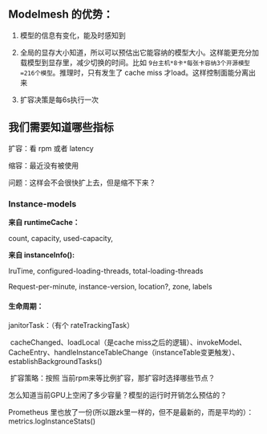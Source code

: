 ## Modelmesh 的优势：

1. 模型的信息有变化，能及时感知到
2. 全局的显存大小知道，所以可以预估出它能容纳的模型大小。这样能更充分加载模型到显存里，减少切换的时间。比如 `9台主机*8卡*每张卡容纳3个开源模型=216个模型`。推理时，只有发生了 cache miss 才load。这样控制面能分离出来

3. 扩容决策是每6s执行一次



## 我们需要知道哪些指标

扩容：看 rpm 或者 latency

缩容：最近没有被使用

问题：这样会不会很快扩上去，但是缩不下来？

### Instance-models

**来自 runtimeCache：**

count, capacity, used-capacity,



**来自 instanceInfo():**



lruTime,  configured-loading-threads, total-loading-threads

Request-per-minute, instance-version, location?, zone, labels



#### 生命周期：

janitorTask：（有个 rateTrackingTask）

​	cacheChanged、loadLocal（是cache miss之后的逻辑）、invokeModel、CacheEntry、handleInstanceTableChange（instanceTable变更触发）、establishBackgroundTasks()

​	扩容策略：按照 当前rpm来等比例扩容，那扩容时选择哪些节点？

怎么知道当前GPU上空闲了多少容量？模型的运行时开销怎么预估的？



Prometheus 里也放了一份(所以跟zk里一样的，但不是最新的，而是平均的）： metrics.logInstanceStats()